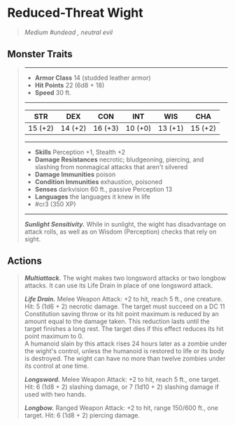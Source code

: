 # Reduced-Threat Wight
>*Medium #undead , neutral evil*
## Monster Traits
>___
>- **Armor Class** 14 (studded leather armor)
>- **Hit Points** 22 (6d8 + 18)
>- **Speed** 30 ft.
>___
>|STR|DEX|CON|INT|WIS|CHA|
>|:---:|:---:|:---:|:---:|:---:|:---:|
>|15 (+2)|14 (+2)|16 (+3)|10 (+0)|13 (+1)|15 (+2)|
>___
>- **Skills** Perception +1, Stealth +2
>- **Damage Resistances** necrotic; bludgeoning, piercing, and slashing from nonmagical attacks that aren't silvered
>- **Damage Immunities** poison
>- **Condition Immunities** exhaustion, poisoned
>- **Senses** darkvision 60 ft., passive Perception 13
>- **Languages** the languages it knew in life
>- #cr3 (350 XP)
>___
>***Sunlight Sensitivity.*** While in sunlight, the wight has disadvantage on attack rolls, as well as on Wisdom (Perception) checks that rely on sight.  
>
## Actions
>***Multiattack.*** The wight makes two longsword attacks or two longbow attacks. It can use its Life Drain in place of one longsword attack.  
>
>***Life Drain.*** Melee Weapon Attack: +2 to hit, reach 5 ft., one creature. Hit: 5 (1d6 + 2) necrotic damage. The target must succeed on a DC 11 Constitution saving throw or its hit point maximum is reduced by an amount equal to the damage taken. This reduction lasts until the target finishes a long rest. The target dies if this effect reduces its hit point maximum to 0.  
>A humanoid slain by this attack rises 24 hours later as a zombie under the wight's control, unless the humanoid is restored to life or its body is destroyed. The wight can have no more than twelve zombies under its control at one time.  
>
>***Longsword.*** Melee Weapon Attack: +2 to hit, reach 5 ft., one target. Hit: 6 (1d8 + 2) slashing damage, or 7 (1d10 + 2) slashing damage if used with two hands.  
>
>***Longbow.*** Ranged Weapon Attack: +2 to hit, range 150/600 ft., one target. Hit: 6 (1d8 + 2) piercing damage.